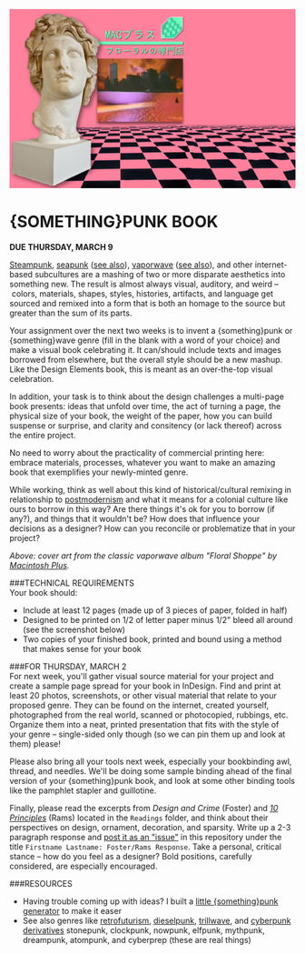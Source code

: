 ![Cover art from the classic vaporwave album "Floral Shoppe" by Macintosh Plus](https://raw.githubusercontent.com/jeffThompson/Design2/master/Images/Week06/MacintoshPlus.jpg)

{SOMETHING}PUNK BOOK
====

**DUE THURSDAY, MARCH 9**

[Steampunk](https://en.wikipedia.org/wiki/Steampunk), [seapunk](https://en.wikipedia.org/wiki/Seapunk) ([see also](http://knowyourmeme.com/memes/subcultures/seapunk)), [vaporwave](https://en.wikipedia.org/wiki/Vaporwave) ([see also](http://knowyourmeme.com/memes/subcultures/vaporwave)), and other internet-based subcultures are a mashing of two or more disparate aesthetics into something new. The result is almost always visual, auditory, and weird – colors, materials, shapes, styles, histories, artifacts, and language get sourced and remixed into a form that is both an homage to the source but greater than the sum of its parts.

Your assignment over the next two weeks is to invent a {something}punk or {something}wave genre (fill in the blank with a word of your choice) and make a visual book celebrating it. It can/should include texts and images borrowed from elsewhere, but the overall style should be a new mashup. Like the Design Elements book, this is meant as an over-the-top visual celebration.

In addition, your task is to think about the design challenges a multi-page book presents: ideas that unfold over time, the act of turning a page, the physical size of your book, the weight of the paper, how you can build suspense or surprise, and clarity and consitency (or lack thereof) across the entire project.

No need to worry about the practicality of commercial printing here: embrace materials, processes, whatever you want to make an amazing book that exemplifies your newly-minted genre.

While working, think as well about this kind of historical/cultural remixing in relationship to [postmodernism](https://en.wikipedia.org/wiki/Postmodernism) and what it means for a colonial culture like ours to borrow in this way? Are there things it's ok for you to borrow (if any?), and things that it wouldn't be? How does that influence your decisions as a designer? How can you reconcile or problematize that in your project?

*Above: cover art from the classic vaporwave album "Floral Shoppe" by [Macintosh Plus](https://beerontherug.bandcamp.com/album/floral-shoppe).*

###TECHNICAL REQUIREMENTS  
Your book should:

* Include at least 12 pages (made up of 3 pieces of paper, folded in half)  
* Designed to be printed on 1/2 of letter paper minus 1/2" bleed all around (see the screenshot below)  
* Two copies of your finished book, printed and bound using a method that makes sense for your book  

###FOR THURSDAY, MARCH 2  
For next week, you'll gather visual source material for your project and create a sample page spread for your book in InDesign. Find and print at least 20 photos, screenshots, or other visual material that relate to your proposed genre. They can be found on the internet, created yourself, photographed from the real world, scanned or photocopied, rubbings, etc. Organize them into a neat, printed presentation that fits with the style of your genre – single-sided only though (so we can pin them up and look at them) please!

Please also bring all your tools next week, especially your bookbinding awl, thread, and needles. We'll be doing some sample binding ahead of the final version of your {something}punk book, and look at some other binding tools like the pamphlet stapler and guillotine.

Finally, please read the excerpts from *Design and Crime* (Foster) and [*10 Principles*](https://www.vitsoe.com/us/about/good-design) (Rams) located in the `Readings` folder, and think about their perspectives on design, ornament, decoration, and sparsity. Write up a 2-3 paragraph response and [post it as an "issue"](https://github.com/jeffThompson/Design2/issues/new) in this repository under the title `Firstname Lastname: Foster/Rams Response`. Take a personal, critical stance – how do you feel as a designer? Bold positions, carefully considered, are especially encouraged.

###RESOURCES  

* Having trouble coming up with ideas? I built a [little {something}punk generator](http://jeffreythompson.org/somethingpunkgenerator/) to make it easer  
* See also genres like [retrofuturism](https://en.wikipedia.org/wiki/Retrofuturism), [dieselpunk](https://en.wikipedia.org/wiki/Dieselpunk), [trillwave](https://en.wikipedia.org/wiki/Cloud_rap), and [cyberpunk derivatives](https://en.wikipedia.org/wiki/Cyberpunk_derivatives#Other_proposed_derivatives) stonepunk, clockpunk, nowpunk, elfpunk, mythpunk, dreampunk, atompunk, and cyberprep (these are real things)  

